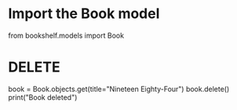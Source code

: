 # Import the Book model
from bookshelf.models import Book

# DELETE
book = Book.objects.get(title="Nineteen Eighty-Four")
book.delete()
print("Book deleted")
